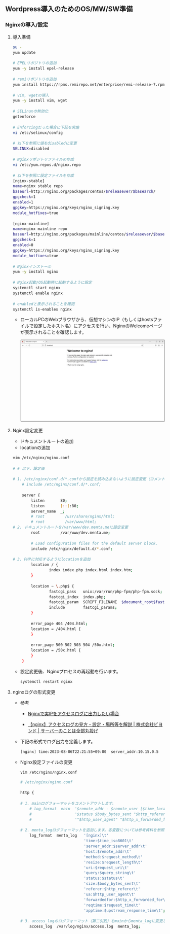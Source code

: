 ## Wordpress導入のためのOS/MW/SW準備

### Nginxの導入/設定

1. 導入準備
    
    ```bash
    su -
    yum update

    # EPELリポジトリの追加
    yum -y install epel-release

    # remiリポジトリの追加
    yum install https://rpms.remirepo.net/enterprise/remi-release-7.rpm

    # vim, wgetの導入
    yum -y install vim, wget
    
    # SELinuxの無効化
    getenforce

    # Enforcingだった場合に下記を実施
    vi /etc/selinux/config
    
    # 以下を参照に値をdisabledに変更
    SELINUX=disabled
    
    # Nginxリポジトリファイルの作成
    vi /etc/yum.repos.d/nginx.repo

    # 以下を参照に設定ファイルを作成
    [nginx-stable]
    name=nginx stable repo
    baseurl=http://nginx.org/packages/centos/$releasever/$basearch/
    gpgcheck=1
    enabled=1
    gpgkey=https://nginx.org/keys/nginx_signing.key
    module_hotfixes=true
    
    [nginx-mainline]
    name=nginx mainline repo
    baseurl=http://nginx.org/packages/mainline/centos/$releasever/$basearch/
    gpgcheck=1
    enabled=0
    gpgkey=https://nginx.org/keys/nginx_signing.key
    module_hotfixes=true
    
    # Nginxインストール
    yum -y install nginx

    # Nginx起動/OS起動時に起動するように設定
    systemctl start nginx
    systemctl enable nginx

    # enabledと表示されることを確認
    systemctl is-enables nginx
    ```
    
    - ローカルPCのWebブラウザから、仮想マシンのIP（もしくはhostsファイルで設定したホスト名）にアクセスを行い、NginxのWelcomeページが表示されることを確認します。
        
        ![2.jpg](../images/2.jpg)
        
2. Nginx設定変更
    - ドキュメントルートの追加
    - locationの追加
    
    ```bash
    vim /etc/nginx/nginx.conf
    
    # # 以下、設定値

    # 1. /etc/nginx/conf.d/*.confから設定を読み込まないように設定変更（コメントアウト）
        # include /etc/nginx/conf.d/*.conf;

        server {
            listen       80;
            listen       [::]:80;
            server_name  _;
            # root         /usr/share/nginx/html;
            # root         /var/www/html;
    # 2. ドキュメントルートを/var/www/dev.menta.meに設定変更
            root         /var/www/dev.menta.me;
    
            # Load configuration files for the default server block.
            include /etc/nginx/default.d/*.conf;
    
    # 3. PHPに対応するようにlocationを追加
            location / {
                    index index.php index.html index.htm;
            }
    
            location ~ \.php$ {
                    fastcgi_pass   unix:/var/run/php-fpm/php-fpm.sock;
                    fastcgi_index  index.php;
                    fastcgi_param  SCRIPT_FILENAME  $document_root$fastcgi_script_name;
                    include        fastcgi_params;
            }
    
            error_page 404 /404.html;
            location = /404.html {
            }
    
            error_page 500 502 503 504 /50x.html;
            location = /50x.html {
            }
        }
    ```
    
    - 設定変更後、Nginxプロセスの再起動を行います。
        
        ```bash
        systemctl restart nginx
        ```
        
3. nginxログの形式変更
    - 参考
        
        - [Nginxで実IPをアクセスログに出力したい場合](https://wiki.adachin.me/archives/1001)
        
        - [【nginx】アクセスログの見方・設定・場所等を解説 | 株式会社ビヨンド | サーバーのことは全部丸投げ](https://beyondjapan.com/blog/2024/02/nginx-access-log/)
        
    - 下記の形式でログ出力を定義します。
        
        ```bash
        [nginx] time:2023-08-06T22:21:55+09:00  server_addr:10.15.0.5   host:216.244.66.233     method:GETreqsize:217     uri:/?p=2802    query:p=2802    status:301      size:5  referer:-       ua:Mozilla/5.0 (compatible; DotBot/1.2; +https://opensiteexplorer.org/dotbot; help@moz.com)       forwardedfor:-    reqtime:0.190   apptime:0.188
        ```
        
    - Nginx設定ファイルの変更
        
        ```bash
        vim /etc/nginx/nginx.conf
        ```
        
        ```bash
        # /etc/nginx/nginx.conf

        http {
        
        # 1. mainログフォーマットをコメントアウトします。
            # log_format  main  '$remote_addr - $remote_user [$time_local] "$request" '
            #                   '$status $body_bytes_sent "$http_referer" '
            #                   '"$http_user_agent" "$http_x_forwarded_for"';
        
        # 2. menta_logログフォーマットを追加します。各変数については参考資料を参照してください。
            log_format  menta_log   '[nginx]\t'
                                    'time:$time_iso8601\t'
                                    'server_addr:$server_addr\t'
                                    'host:$remote_addr\t'
                                    'method:$request_method\t'
                                    'resize:$request_length\t'
                                    'uri:$request_uri\t'
                                    'query:$query_string\t'
                                    'status:$status\t'
                                    'size:$body_bytes_sent\t'
                                    'referer:$http_referer\t'
                                    'ua:$http_user_agent\t'
                                    'forwardedfor:$http_x_forwarded_for\t'
                                    'reqtime:$request_time\t'
                                    'apptime:$upstream_response_time\t';
        
        # 3. access_logのログフォーマット（第二引数）をmainからmenta_logに変更します。
            access_log  /var/log/nginx/access.log  menta_log;
        
        ```
